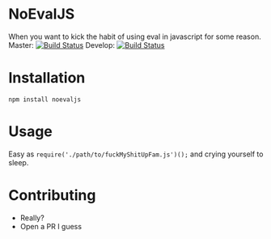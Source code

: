 # NoEvalJS
When you want to kick the habit of using eval in javascript for some reason.
Master: [![Build Status](https://travis-ci.org/asciifaceman/noevaljs.svg?branch=master)](https://travis-ci.org/asciifaceman/noevaljs) Develop: [![Build Status](https://travis-ci.org/asciifaceman/noevaljs.svg?branch=develop)](https://travis-ci.org/asciifaceman/noevaljs)


# Installation
`npm install noevaljs`

# Usage
Easy as 
 `require('./path/to/fuckMyShitUpFam.js')();`
 and crying yourself to sleep.

# Contributing
* Really?
* Open a PR I guess